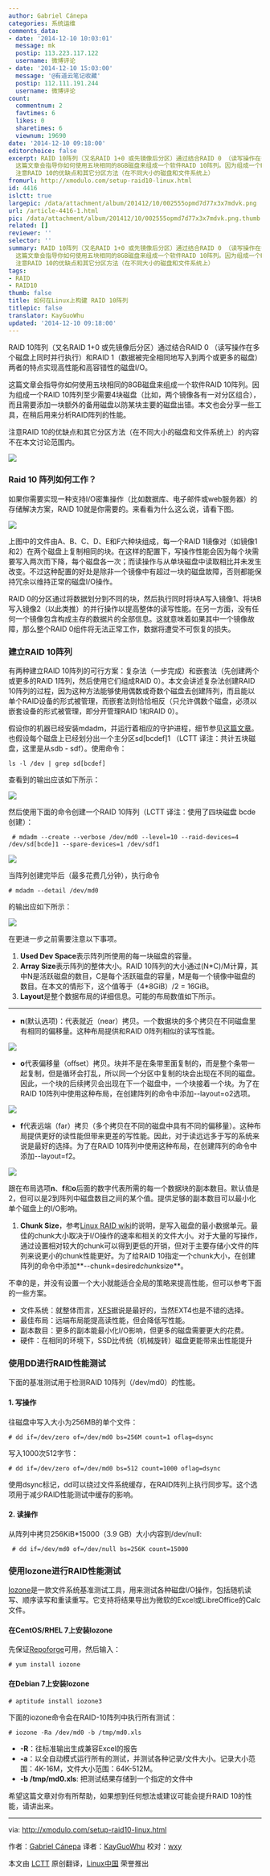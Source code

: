 ```yaml
---
author: Gabriel Cánepa
categories: 系统运维
comments_data:
- date: '2014-12-10 10:03:01'
  message: mk
  postip: 113.223.117.122
  username: 微博评论
- date: '2014-12-10 15:03:00'
  message: '@有道云笔记收藏'
  postip: 112.111.191.244
  username: 微博评论
count:
  commentnum: 2
  favtimes: 6
  likes: 0
  sharetimes: 6
  viewnum: 19690
date: '2014-12-10 09:18:00'
editorchoice: false
excerpt: RAID 10阵列（又名RAID 1+0 或先镜像后分区）通过结合RAID 0 （读写操作在多个磁盘上同时并行执行）和RAID 1（数据被完全相同地写入到两个或更多的磁盘）两者的特点实现高性能和高容错性的磁盘I/O。
  这篇文章会指导你如何使用五块相同的8GB磁盘来组成一个软件RAID 10阵列。因为组成一个RAID 10阵列至少需要4块磁盘（比如，两个镜像各有一对分区组合），而且需要添加一块额外的备用磁盘以防某块主要的磁盘出错。本文也会分享一些工具，在稍后用来分析RAID阵列的性能。
  注意RAID 10的优缺点和其它分区方法（在不同大小的磁盘和文件系统上）
fromurl: http://xmodulo.com/setup-raid10-linux.html
id: 4416
islctt: true
largepic: /data/attachment/album/201412/10/002555opmd7d77x3x7mdvk.png
url: /article-4416-1.html
pic: /data/attachment/album/201412/10/002555opmd7d77x3x7mdvk.png.thumb.jpg
related: []
reviewer: ''
selector: ''
summary: RAID 10阵列（又名RAID 1+0 或先镜像后分区）通过结合RAID 0 （读写操作在多个磁盘上同时并行执行）和RAID 1（数据被完全相同地写入到两个或更多的磁盘）两者的特点实现高性能和高容错性的磁盘I/O。
  这篇文章会指导你如何使用五块相同的8GB磁盘来组成一个软件RAID 10阵列。因为组成一个RAID 10阵列至少需要4块磁盘（比如，两个镜像各有一对分区组合），而且需要添加一块额外的备用磁盘以防某块主要的磁盘出错。本文也会分享一些工具，在稍后用来分析RAID阵列的性能。
  注意RAID 10的优缺点和其它分区方法（在不同大小的磁盘和文件系统上）
tags:
- RAID
- RAID10
thumb: false
title: 如何在Linux上构建 RAID 10阵列
titlepic: false
translator: KayGuoWhu
updated: '2014-12-10 09:18:00'
---
```


RAID 10阵列（又名RAID 1+0 或先镜像后分区）通过结合RAID 0 （读写操作在多个磁盘上同时并行执行）和RAID 1（数据被完全相同地写入到两个或更多的磁盘）两者的特点实现高性能和高容错性的磁盘I/O。


这篇文章会指导你如何使用五块相同的8GB磁盘来组成一个软件RAID 10阵列。因为组成一个RAID 10阵列至少需要4块磁盘（比如，两个镜像各有一对分区组合），而且需要添加一块额外的备用磁盘以防某块主要的磁盘出错。本文也会分享一些工具，在稍后用来分析RAID阵列的性能。


注意RAID 10的优缺点和其它分区方法（在不同大小的磁盘和文件系统上）的内容不在本文讨论范围内。


![](/data/attachment/album/201412/10/002555opmd7d77x3x7mdvk.png)


### Raid 10 阵列如何工作？


如果你需要实现一种支持I/O密集操作（比如数据库、电子邮件或web服务器）的存储解决方案，RAID 10就是你需要的。来看看为什么这么说，请看下图。


![](/data/attachment/album/201412/10/002559hh5a5fufu642xr59.png)


上图中的文件由A、B、C、D、E和F六种块组成，每一个RAID 1镜像对（如镜像1和2）在两个磁盘上复制相同的块。在这样的配置下，写操作性能会因为每个块需要写入两次而下降，每个磁盘各一次；而读操作与从单块磁盘中读取相比并未发生改变。不过这种配置的好处是除非一个镜像中有超过一块的磁盘故障，否则都能保持冗余以维持正常的磁盘I/O操作。


RAID 0的分区通过将数据划分到不同的块，然后执行同时将块A写入镜像1、将块B写入镜像2（以此类推）的并行操作以提高整体的读写性能。在另一方面，没有任何一个镜像包含构成主存的数据片的全部信息。这就意味着如果其中一个镜像故障，那么整个RAID 0组件将无法正常工作，数据将遭受不可恢复的损失。


### 建立RAID 10阵列


有两种建立RAID 10阵列的可行方案：复杂法（一步完成）和嵌套法（先创建两个或更多的RAID 1阵列，然后使用它们组成RAID 0）。本文会讲述复杂法创建RAID 10阵列的过程，因为这种方法能够使用偶数或奇数个磁盘去创建阵列，而且能以单个RAID设备的形式被管理，而嵌套法则恰恰相反（只允许偶数个磁盘，必须以嵌套设备的形式被管理，即分开管理RAID 1和RAID 0）。


假设你的机器已经安装mdadm，并运行着相应的守护进程，细节参见[这篇文章](http://xmodulo.com/create-software-raid1-array-mdadm-linux.html)。也假设每个磁盘上已经划分出一个主分区sd[bcdef]1 （LCTT 译注：共计五块磁盘，这里是从sdb - sdf）。使用命令：



```
ls -l /dev | grep sd[bcdef]

```

查看到的输出应该如下所示：


![](/data/attachment/album/201412/10/002602nf2zgee50prddzpp.jpg)


然后使用下面的命令创建一个RAID 10阵列（LCTT 译注：使用了四块磁盘 bcde 创建）：



```
 # mdadm --create --verbose /dev/md0 --level=10 --raid-devices=4 /dev/sd[bcde]1 --spare-devices=1 /dev/sdf1 

```

![](/data/attachment/album/201412/10/002604q22dde2222lhsoe2.jpg)


当阵列创建完毕后（最多花费几分钟），执行命令



```
# mdadm --detail /dev/md0

```

的输出应如下所示：


![](/data/attachment/album/201412/10/002606mqfa1cf5r5hfyy2r.png)


在更进一步之前需要注意以下事项。


1. **Used Dev Space**表示阵列所使用的每一块磁盘的容量。
2. **Array Size**表示阵列的整体大小。RAID 10阵列的大小通过(N\*C)/M计算，其中N是活跃磁盘的数目，C是每个活跃磁盘的容量，M是每一个镜像中磁盘的数目。在本文的情形下，这个值等于（4\*8GiB）/2 = 16GiB。
3. **Layout**是整个数据布局的详细信息。可能的布局数值如下所示。



---


* **n**(默认选项)：代表就近（near）拷贝。一个数据块的多个拷贝在不同磁盘里有相同的偏移量。这种布局提供和RAID 0阵列相似的读写性能。


![](/data/attachment/album/201412/10/002608meanweg2s0itmh20.png)


* **o**代表偏移量（offset）拷贝。块并不是在条带里面复制的，而是整个条带一起复制，但是循环会打乱，所以同一个分区中复制的块会出现在不同的磁盘。因此，一个块的后续拷贝会出现在下一个磁盘中，一个块接着一个块。为了在RAID 10阵列中使用这种布局，在创建阵列的命令中添加--layout=o2选项。


![](/data/attachment/album/201412/10/002610fd9ls0uc6w9r1s4d.png)


* **f**代表远端（far）拷贝（多个拷贝在不同的磁盘中具有不同的偏移量）。这种布局提供更好的读性能但带来更差的写性能。因此，对于读远远多于写的系统来说是最好的选择。为了在RAID 10阵列中使用这种布局，在创建阵列的命令中添加--layout=f2。


![](/data/attachment/album/201412/10/002612xpsihw4hbrh6syzb.png)


跟在布局选项**n**、**f**和**o**后面的数字代表所需的每一个数据块的副本数目。默认值是2，但可以是2到阵列中磁盘数目之间的某个值。提供足够的副本数目可以最小化单个磁盘上的I/O影响。


1. **Chunk Size**，参考[Linux RAID wiki](https://raid.wiki.kernel.org/)的说明，是写入磁盘的最小数据单元。最佳的chunk大小取决于I/O操作的速率和相关的文件大小。对于大量的写操作，通过设置相对较大的chunk可以得到更低的开销，但对于主要存储小文件的阵列来说更小的chunk性能更好。为了给RAID 10指定一个chunk大小，在创建阵列的命令中添加**--chunk=desired*chunk*size**。


不幸的是，并没有设置一个大小就能适合全局的策略来提高性能，但可以参考下面的一些方案。


* 文件系统：就整体而言，[XFS](http://ask.xmodulo.com/create-mount-xfs-file-system-linux.html)据说是最好的，当然EXT4也是不错的选择。
* 最佳布局：远端布局能提高读性能，但会降低写性能。
* 副本数目：更多的副本能最小化I/O影响，但更多的磁盘需要更大的花费。
* 硬件：在相同的环境下，SSD比传统（机械旋转）磁盘更能带来出性能提升


### 使用DD进行RAID性能测试


下面的基准测试用于检测RAID 10阵列（/dev/md0）的性能。


#### 1. 写操作


往磁盘中写入大小为256MB的单个文件：



```
# dd if=/dev/zero of=/dev/md0 bs=256M count=1 oflag=dsync 

```

写入1000次512字节：



```
# dd if=/dev/zero of=/dev/md0 bs=512 count=1000 oflag=dsync 

```

使用dsync标记，dd可以绕过文件系统缓存，在RAID阵列上执行同步写。这个选项用于减少RAID性能测试中缓存的影响。


#### 2. 读操作


从阵列中拷贝256KiB\*15000（3.9 GB）大小内容到/dev/null:



```
 # dd if=/dev/md0 of=/dev/null bs=256K count=15000 

```

### 使用Iozone进行RAID性能测试


[Iozone](http://www.iozone.org/)是一款文件系统基准测试工具，用来测试各种磁盘I/O操作，包括随机读写、顺序读写和重读重写。它支持将结果导出为微软的Excel或LibreOffice的Calc文件。


#### 在CentOS/RHEL 7上安装Iozone


先保证[Repoforge](http://xmodulo.com/how-to-set-up-rpmforge-repoforge-repository-on-centos.html)可用，然后输入：



```
# yum install iozone 

```

#### 在Debian 7上安装Iozone



```
# aptitude install iozone3 

```

下面的iozone命令会在RAID-10阵列中执行所有测试：



```
# iozone -Ra /dev/md0 -b /tmp/md0.xls 

```

* **-R**：往标准输出生成兼容Excel的报告
* **-a**：以全自动模式运行所有的测试，并测试各种记录/文件大小。记录大小范围：4K-16M，文件大小范围：64K-512M。
* **-b /tmp/md0.xls**: 把测试结果存储到一个指定的文件中


希望这篇文章对你有所帮助，如果想到任何想法或建议可能会提升RAID 10的性能，请讲出来。




---


via: <http://xmodulo.com/setup-raid10-linux.html>


作者：[Gabriel Cánepa](http://xmodulo.com/author/gabriel) 译者：[KayGuoWhu](https://github.com/KayGuoWhu) 校对：[wxy](https://github.com/wxy)


本文由 [LCTT](https://github.com/LCTT/TranslateProject) 原创翻译，[Linux中国](http://linux.cn/) 荣誉推出
